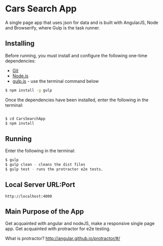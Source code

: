 # Cars Search App
A single page app that uses json for data and is built with AngularJS, Node and Browserify, where Gulp is the task runner.


## Installing
Before running, you must install and configure the following one-time dependencies:

* [Git](http://git-scm.com/)
* [Node.js](http://nodejs.org/)
* [gulp.js](http://gulpjs.com/) - use the terminal command below
```bash
$ npm install -g gulp
```

Once the dependencies have been installed, enter the following in the terminal:
```bash

$ cd CarsSearchApp
$ npm install
```
## Running
Enter the following in the terminal:
```bash
$ gulp
$ gulp clean - cleans the dist files
$ gulp test - runs the protractor e2e tests.
```

## Local Server URL:Port
```
http://localhost:4000
```
## Main Purpose of the App
Get acquainted with angular and nodeJS, make a responsive single page app. 
Get acquainted with protractor for e2e testing.

What is protractor?
http://angular.github.io/protractor/#/


